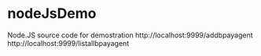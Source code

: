 # nodeJsDemo
Node.JS source code for demostration
http://localhost:9999/addbpayagent
http://localhost:9999/listallbpayagent
